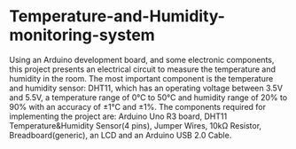 # Temperature-and-Humidity-monitoring-system

Using an Arduino development board, and some electronic components, this project presents an electrical circuit to measure the temperature and humidity in the room.
The most important component is the temperature and humidity sensor: DHT11, which has an operating voltage between 3.5V and 5.5V, a temperature range of 0°C to 50°C and humidity range of 20% to 90% with an accuracy of ±1°C and ±1%.
The components required for implementing the project are: Arduino Uno R3 board, DHT11 Temperature&Humidity Sensor(4 pins), Jumper Wires, 10kΩ Resistor, Breadboard(generic), an LCD and an Arduino USB 2.0 Cable.
